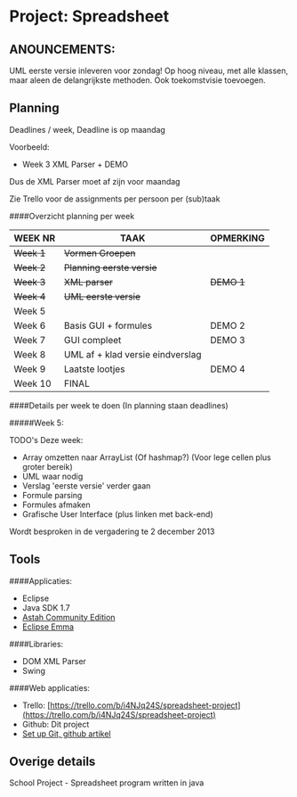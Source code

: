 Project: Spreadsheet
====================


ANOUNCEMENTS:
------------

UML eerste versie inleveren voor zondag!
Op hoog niveau, met alle klassen, maar aleen de delangrijkste methoden.
Ook toekomstvisie toevoegen.

Planning
--------

Deadlines / week, Deadline is op maandag

Voorbeeld: 
* Week 3 XML Parser + DEMO

Dus de XML Parser moet af zijn voor maandag

Zie Trello voor de assignments per persoon per (sub)taak

####Overzicht planning per week 

| WEEK NR | TAAK                             | OPMERKING |
|---------|----------------------------------|-----------|
| ~~Week 1~~  | ~~Vormen Groepen~~                   |           |
| ~~Week 2~~  | ~~Planning eerste versie~~           |           |
| ~~Week 3~~  | ~~XML parser~~                      | ~~DEMO 1~~    |
| ~~Week 4~~  | ~~UML eerste versie~~                |           |
| Week 5  |                                  |           |
| Week 6  | Basis GUI + formules             | DEMO 2    |
| Week 7  | GUI compleet                     | DEMO 3    |
| Week 8  | UML af + klad versie eindverslag |           |
| Week 9  | Laatste lootjes                  | DEMO 4    |
| Week 10 | FINAL                            |           |


####Details per week te doen (In planning staan deadlines)

#####Week 5:


TODO's Deze week:
* Array omzetten naar ArrayList (Of hashmap?) (Voor lege cellen plus groter bereik)
* UML waar nodig
* Verslag 'eerste versie' verder gaan
* Formule parsing
* Formules afmaken
* Grafische User Interface (plus linken met back-end)

Wordt besproken in de vergadering te 2 december 2013

Tools
-----

####Applicaties:
* Eclipse
* Java SDK 1.7
* [Astah Community Edition](http://astah.net/editions/community)
* [Eclipse Emma](http://www.eclemma.org/installation.html)


####Libraries:
* DOM XML Parser
* Swing


####Web applicaties:
* Trello: [https://trello.com/b/i4NJq24S/spreadsheet-project](https://trello.com/b/i4NJq24S/spreadsheet-project)
* Github: Dit project
* [Set up Git, github artikel](https://help.github.com/articles/set-up-git)


Overige details
---------------


School Project - Spreadsheet program written in java
